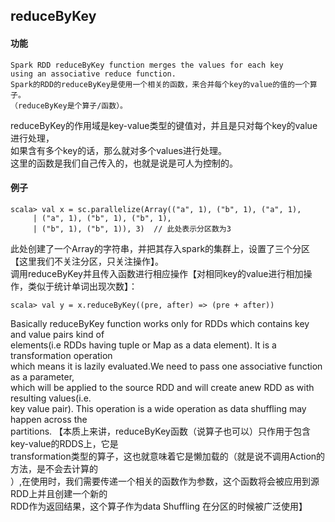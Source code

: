 ## reduceByKey  
  
#### 功能  
```
Spark RDD reduceByKey function merges the values for each key   
using an associative reduce function.  
Spark的RDD的reduceByKey是使用一个相关的函数，来合并每个key的value的值的一个算子。  
（reduceByKey是个算子/函数）。
```
reduceByKey的作用域是key-value类型的键值对，并且是只对每个key的value进行处理，  
如果含有多个key的话，那么就对多个values进行处理。  
这里的函数是我们自己传入的，也就是说是可人为控制的。

#### 例子
```
scala> val x = sc.parallelize(Array(("a", 1), ("b", 1), ("a", 1),  
     | ("a", 1), ("b", 1), ("b", 1),  
     | ("b", 1), ("b", 1)), 3)  // 此处表示分区数为3
```
此处创建了一个Array的字符串，并把其存入spark的集群上，设置了三个分区【这里我们不关注分区，只关注操作】。  
调用reduceByKey并且传入函数进行相应操作【对相同key的value进行相加操作，类似于统计单词出现次数】：
```
scala> val y = x.reduceByKey((pre, after) => (pre + after))
```

Basically reduceByKey function works only for RDDs which contains key and value pairs kind of  
 elements(i.e RDDs having tuple or Map as a data element). It is a transformation operation   
which means it is lazily evaluated.We need to pass one associative function as a parameter,   
which will be applied to the source RDD and will create anew RDD as with resulting values(i.e.  
key value pair). This operation is a wide operation as data shuffling may happen across the   
partitions.  【本质上来讲，reduceByKey函数（说算子也可以）只作用于包含key-value的RDDS上，它是  
transformation类型的算子，这也就意味着它是懒加载的（就是说不调用Action的方法，是不会去计算的  
）,在使用时，我们需要传递一个相关的函数作为参数，这个函数将会被应用到源RDD上并且创建一个新的  
RDD作为返回结果，这个算子作为data Shuffling 在分区的时候被广泛使用】  